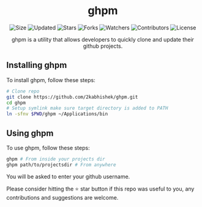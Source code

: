 <div align="center">

# ghpm

![Size](https://img.shields.io/github/repo-size/2kabhishek/ghpm?style=plastic&color=0f0&label=Size)
![Updated](https://img.shields.io/github/last-commit/2kabhishek/ghpm?style=plastic&color=f00&label=Updated)
![Stars](https://img.shields.io/github/stars/2kabhishek/ghpm?style=plastic&color=ffc801&label=Stars)
![Forks](https://img.shields.io/github/forks/2kabhishek/ghpm?style=plastic&color=003cff&label=Forks)
![Watchers](https://img.shields.io/github/watchers/2kabhishek/ghpm?style=plastic&color=ff5500&label=Watchers)
![Contributors](https://img.shields.io/github/contributors/2kabhishek/ghpm?style=plastic&color=f0f&label=Contributors)
![License](https://img.shields.io/github/license/2kabhishek/ghpm?style=plastic&color=555&label=License)

ghpm is a utility that allows developers to quickly clone and update their github projects.

</div>

## Installing ghpm

To install ghpm, follow these steps:

```bash
# Clone repo
git clone https://github.com/2kabhishek/ghpm.git
cd ghpm
# Setup symlink make sure target directory is added to PATH
ln -sfnv $PWD/ghpm ~/Applications/bin
```

## Using ghpm

To use ghpm, follow these steps:

```bash
ghpm # From inside your projects dir
ghpm path/to/projectsdir # From anywhere
```

You will be asked to enter your github username.

Please consider hitting the ⭐ star button if this repo was useful to you, any contributions and suggestions are welcome.

